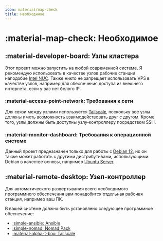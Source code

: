 ```yaml
---
icon: material/map-check
title: Необходимое
---
```


# :material-map-check: Необходимое

## :material-developer-board: Узлы кластера

Этот проект можно запустить на любой современной системе.
Я рекомендую использовать в качестве узлов рабочие станции наподобие [Intel NUC](https://en.wikipedia.org/wiki/Next_Unit_of_Computing).
Также никто не запрещает использовать VPS в качестве узлов, например для обеспечения доступа из внешнего интернета, если у вас нет белого IP.

### :material-access-point-network: Требования к сети

Для связи между узлами используется [Tailscale](https://tailscale.com), поскольку все узлы должны иметь возможность взаимодействовать друг с другом.
Кроме того, узлы должны быть доступны узлу-контроллеру посредством SSH.

### :material-monitor-dashboard: Требования к операционной системе

Данный проект предназначен только для работы с [Debian 12](https://www.debian.org/releases/stable/releasenotes.ru.html),
но он также может работать с другими дистрибутивами, использующими Debian в качестве основы, например [Ubuntu Server](https://ubuntu.com/download/server).

## :material-remote-desktop: Узел-контроллер

Для автоматического развертывания всего необходимого программного обеспечения вам понадобится отдельная рабочая станция, например ваш ПК.

В вашей системе должно быть установлено следующее программное обеспечение:

* [:simple-ansible: Ansible](https://www.ansible.com/)
* [:simple-nomad: Nomad Pack](https://github.com/hashicorp/nomad-pack)
* [:material-alpha-t-box: Tailscale](https://tailscale.com)
